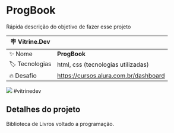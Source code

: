 

# ProgBook

Rápida descrição do objetivo de fazer esse projeto

| :placard: Vitrine.Dev |     |
| -------------  | --- |
| :sparkles: Nome        | **ProgBook**
| :label: Tecnologias |  html, css  (tecnologias utilizadas)
| :fire: Desafio     | https://cursos.alura.com.br/dashboard

<!-- Inserir imagem com a #vitrinedev ao final do link -->
![](https://prog-book.vercel.app/)  #vitrinedev

## Detalhes do projeto

Biblioteca de Livros voltado a programação. 

